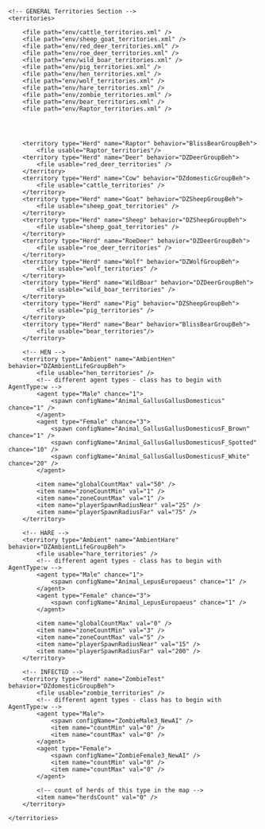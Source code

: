 <?xml version="1.0" encoding="UTF-8" standalone="yes" ?>
<env>

	<!-- GENERAL Territories Section -->
	<territories>

		<file path="env/cattle_territories.xml" />
		<file path="env/sheep_goat_territories.xml" />
		<file path="env/red_deer_territories.xml" />
		<file path="env/roe_deer_territories.xml" />
		<file path="env/wild_boar_territories.xml" />
		<file path="env/pig_territories.xml" />
		<file path="env/hen_territories.xml" />
		<file path="env/wolf_territories.xml" />
		<file path="env/hare_territories.xml" />
		<file path="env/zombie_territories.xml" />
		<file path="env/bear_territories.xml" />
		<file path="env/Raptor_territories.xml" />
		
		
		
		
		<territory type="Herd" name="Raptor" behavior="BlissBearGroupBeh">
			<file usable="Raptor_territories"/>
        <territory type="Herd" name="Deer" behavior="DZDeerGroupBeh">
			<file usable="red_deer_territories" />
		</territory>
		<territory type="Herd" name="Cow" behavior="DZdomesticGroupBeh">
			<file usable="cattle_territories" />
		</territory>
		<territory type="Herd" name="Goat" behavior="DZSheepGroupBeh">
			<file usable="sheep_goat_territories" />
		</territory>
		<territory type="Herd" name="Sheep" behavior="DZSheepGroupBeh">
			<file usable="sheep_goat_territories" />
		</territory>
		<territory type="Herd" name="RoeDeer" behavior="DZDeerGroupBeh">
			<file usable="roe_deer_territories" />
		</territory>
		<territory type="Herd" name="Wolf" behavior="DZWolfGroupBeh">
			<file usable="wolf_territories" />
		</territory>
		<territory type="Herd" name="WildBoar" behavior="DZDeerGroupBeh">
			<file usable="wild_boar_territories" />
		</territory>
		<territory type="Herd" name="Pig" behavior="DZSheepGroupBeh">
			<file usable="pig_territories" />
		</territory>
		<territory type="Herd" name="Bear" behavior="BlissBearGroupBeh">
			<file usable="bear_territories"/>
		</territory>

		<!-- HEN -->
		<territory type="Ambient" name="AmbientHen" behavior="DZAmbientLifeGroupBeh">
			<file usable="hen_territories" />
			<!-- different agent types - class has to begin with AgentType:w -->
			<agent type="Male" chance="1">
				<spawn configName="Animal_GallusGallusDomesticus" chance="1" />
			</agent>
			<agent type="Female" chance="3">
				<spawn configName="Animal_GallusGallusDomesticusF_Brown" chance="1" />
				<spawn configName="Animal_GallusGallusDomesticusF_Spotted" chance="10" />
				<spawn configName="Animal_GallusGallusDomesticusF_White" chance="20" />
			</agent>

			<item name="globalCountMax" val="50" />
			<item name="zoneCountMin" val="1" />
			<item name="zoneCountMax" val="1" />
			<item name="playerSpawnRadiusNear" val="25" />
			<item name="playerSpawnRadiusFar" val="75" />
		</territory>

		<!-- HARE -->
		<territory type="Ambient" name="AmbientHare" behavior="DZAmbientLifeGroupBeh">
			<file usable="hare_territories" />
			<!-- different agent types - class has to begin with AgentType:w -->
			<agent type="Male" chance="1">
				<spawn configName="Animal_LepusEuropaeus" chance="1" />
			</agent>
			<agent type="Female" chance="3">
				<spawn configName="Animal_LepusEuropaeus" chance="1" />
			</agent>

			<item name="globalCountMax" val="0" />
			<item name="zoneCountMin" val="3" />
			<item name="zoneCountMax" val="5" />
			<item name="playerSpawnRadiusNear" val="15" />
			<item name="playerSpawnRadiusFar" val="200" />
		</territory>
		
		<!-- INFECTED -->
		<territory type="Herd" name="ZombieTest" behavior="DZdomesticGroupBeh">
			<file usable="zombie_territories" />
			<!-- different agent types - class has to begin with AgentType:w -->
			<agent type="Male">
				<spawn configName="ZombieMale3_NewAI" />
				<item name="countMin" val="0" />
				<item name="countMax" val="0" />
			</agent>
			<agent type="Female">
				<spawn configName="ZombieFemale3_NewAI" />
				<item name="countMin" val="0" />
				<item name="countMax" val="0" />
			</agent>
			
			<!-- count of herds of this type in the map -->
			<item name="herdsCount" val="0" />
		</territory>

	</territories>
</env>
